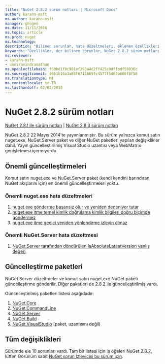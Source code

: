 ```yaml
---
title: "NuGet 2.8.2 sürüm notları | Microsoft Docs"
author: karann-msft
ms.author: karann-msft
manager: ghogen
ms.date: 11/11/2016
ms.topic: article
ms.prod: nuget
ms.technology: 
description: "Bilinen sorunlar, hata düzeltmeleri, eklenen özellikleri ve dcr NuGet 2.8.2 dahil etmek için sürüm notları."
keywords: "Özellikler, dcr bilinen sorunlar, NuGet 2.8.2 sürüm notları, hata düzeltmeleri eklendi"
ms.reviewer:
- karann-msft
- unniravindranathan
ms.openlocfilehash: f50bd1f0c981ef293a4d2ff425e0dffbdf58036c
ms.sourcegitcommit: 4651b16a3a08f6711669fc4577f5d63b600f8f58
ms.translationtype: MT
ms.contentlocale: tr-TR
ms.lasthandoff: 02/02/2018
---
```

# <a name="nuget-282-release-notes"></a>NuGet 2.8.2 sürüm notları

[NuGet 2.8.1 ile sürüm notları](../release-notes/nuget-2.8.1.md) | [NuGet 2.8.3 sürüm notları](../release-notes/nuget-2.8.3.md)

NuGet 2.8.2 22 Mayıs 2014'te yayımlanmıştır.  Bu sürüm yalnızca komut satırı nuget.exe, NuGet.Server paket ve diğer NuGet paketleri yapılan değişiklikler dahil.  Yayın güncelleştirilmiş Visual Studio uzantısı veya WebMatrix genişletmesi içermiyordu.

## <a name="notable-updates"></a>Önemli güncelleştirmeleri

Komut satırı nuget.exe ve NuGet.Server paket (kendi kendini barındıran NuGet akışlarını için) en önemli güncelleştirmeleri yoktu.

### <a name="important-nugetexe-bug-fixes"></a>Önemli nuget.exe hata düzeltmeleri

1. [nuget.exe gönderme başarısız olur ve yeniden deneniyor tutar](https://nuget.codeplex.com/workitem/4000)
1. [nuget.exe itme temel kimlik doğrulama kimlik bilgileri doğru biçimde göndermez](https://nuget.codeplex.com/workitem/4109)
1. [nuget.exe itme geçici yeniden yönlendirme izleyin olmaz](https://nuget.codeplex.com/workitem/4050)

### <a name="important-nugetserver-bug-fix"></a>Önemli NuGet.Server hata düzeltmesi

1. [NuGet.Server tarafından döndürülen IsAbsoluteLatestVersion yanlış değeri](https://nuget.codeplex.com/workitem/4147)

## <a name="packages-updated"></a>Güncelleştirme paketleri

NuGet.Server düzeltmeler ve komut satırı nuget.exe NuGet paketi güncelleştirme gönderilir.  Diğer paketleri de 2.8.2 ile güncelleştirilmiş vardı.

Güncelleştirilmiş paketleri listesi aşağıdadır:

1. [NuGet.Core](https://www.nuget.org/packages/NuGet.Core/)
1. [NuGet.CommandLine](https://www.nuget.org/packages/NuGet.CommandLine/)
1. [NuGet.Server](https://www.nuget.org/packages/NuGet.Server/)
1. [NuGet.Build](https://www.nuget.org/packages/NuGet.Build/)
1. [NuGet.VisualStudio](https://www.nuget.org/packages/NuGet.VisualStudio/) (paket, uzantısını değil)

## <a name="all-changes"></a>Tüm değişiklikleri
Sürümde ele 10 sorunları vardı. Tam bir listesi için iş öğeleri NuGet 2.8.2, lütfen Görünüm sabit [NuGet sorun İzleyicisi bu sürüm için](https://nuget.codeplex.com/workitem/list/advanced?keyword=&status=All&type=All&priority=All&release=NuGet%202.8.2&assignedTo=All&component=All&sortField=LastUpdatedDate&sortDirection=Descending&page=0&reasonClosed=All).
